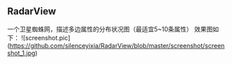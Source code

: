 ## RadarView
一个卫星蜘蛛网，描述多边属性的分布状况图（最适宜5~10条属性）
效果图如下：
![screenshot.pic] (https://github.com/silenceyixia/RadarView/blob/master/screenshot/screenshot_1.jpg)
